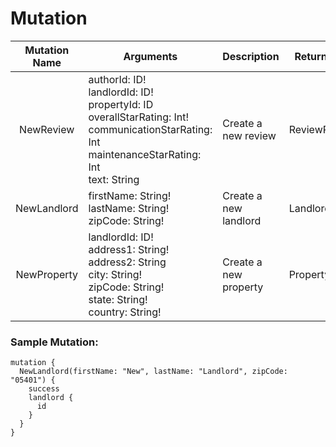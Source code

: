 # Mutation


| Mutation Name | Arguments           | Description                                                       | Return Type |
|:-------------:|---------------------|-------------------------------------------------------------------|-------------|
| NewReview     | authorId: ID! <br/>landlordId: ID!<br/> propertyId: ID<br/> overallStarRating: Int!<br/> communicationStarRating: Int <br/> maintenanceStarRating: Int <br/> text: String| Create a new review | ReviewResult |
| NewLandlord   | firstName: String! <br/>lastName: String!<br/> zipCode: String!<br/> | Create a new landlord | LandlordResult |
| NewProperty   | landlordId: ID! <br/>address1: String!<br/> address2: String<br/> city: String!<br/> zipCode: String! <br/> state: String! <br/> country: String! | Create a new property | PropertyResult |

### Sample Mutation:

```
mutation {
  NewLandlord(firstName: "New", lastName: "Landlord", zipCode: "05401") {
    success
    landlord {
      id
    }
  }
}
```
